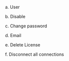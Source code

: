 a. User

b. Disable

c. Change password

d. Email

e. Delete License

f. Disconnect all connections
